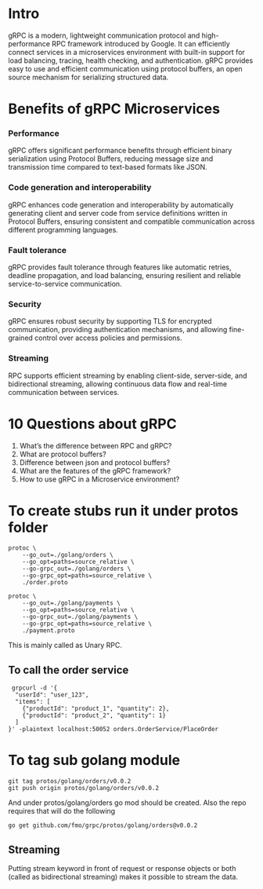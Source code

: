 # Intro

gRPC is a modern, lightweight communication protocol and high-performance RPC framework introduced by Google. It can efficiently connect services in a microservices environment
with built-in support for load balancing, tracing, health checking, and authentication. gRPC provides easy to use and efficient communication using protocol buffers,
an open source mechanism for serializing structured data.

# Benefits of gRPC Microservices

### Performance

gRPC offers significant performance benefits through efficient binary serialization using Protocol Buffers, reducing message size and transmission time compared to text-based formats like JSON.

### Code generation and interoperability

gRPC enhances code generation and interoperability by automatically generating client and server code from service definitions written in Protocol Buffers, ensuring consistent and compatible communication across different programming languages.

### Fault tolerance

gRPC provides fault tolerance through features like automatic retries, deadline propagation, and load balancing, ensuring resilient and reliable service-to-service communication.

### Security

gRPC ensures robust security by supporting TLS for encrypted communication, providing authentication mechanisms, and allowing fine-grained control over access policies and permissions.

### Streaming

RPC supports efficient streaming by enabling client-side, server-side, and bidirectional streaming, allowing continuous data flow and real-time communication between services.

# 10 Questions about gRPC

1) What’s the difference between RPC and gRPC?
2) What are protocol buffers? 
3) Difference between json and protocol buffers?
4) What are the features of the gRPC framework?
5) How to use gRPC in a Microservice environment?

# To create stubs run it under protos folder

```
protoc \
    --go_out=./golang/orders \
    --go_opt=paths=source_relative \
    --go-grpc_out=./golang/orders \
    --go-grpc_opt=paths=source_relative \
    ./order.proto
```

```
protoc \
    --go_out=./golang/payments \
    --go_opt=paths=source_relative \
    --go-grpc_out=./golang/payments \
    --go-grpc_opt=paths=source_relative \
    ./payment.proto
```

This is mainly called as Unary RPC.

## To call the order service

```
 grpcurl -d '{                                           
  "userId": "user_123",
  "items": [
    {"productId": "product_1", "quantity": 2},
    {"productId": "product_2", "quantity": 1}
  ]
}' -plaintext localhost:50052 orders.OrderService/PlaceOrder
```

# To tag sub golang module

```
git tag protos/golang/orders/v0.0.2
git push origin protos/golang/orders/v0.0.2
```

And under protos/golang/orders go mod should be created. Also the repo requires that 
will do the following 

```
go get github.com/fmo/grpc/protos/golang/orders@v0.0.2
```

## Streaming

Putting stream keyword in front of request or response objects or both (called as bidirectional streaming)
makes it possible to stream the data.
